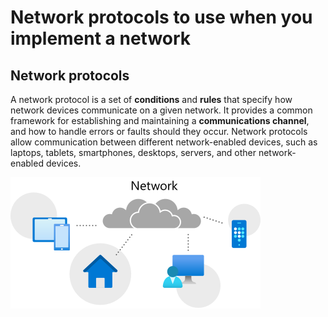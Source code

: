 # Network protocols to use when you implement a network

## Network protocols

A network protocol is a set of **conditions** and **rules** that specify how network devices communicate on a given network. It provides a common framework for establishing and maintaining a **communications channel**, and how to handle errors or faults should they occur. Network protocols allow communication between different network-enabled devices, such as laptops, tablets, smartphones, desktops, servers, and other network-enabled devices.

![image](./images/4-network-devices.svg)

